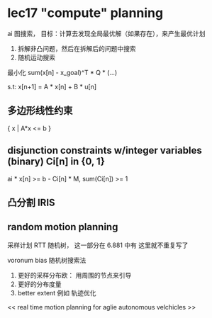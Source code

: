 # lec17 "compute" planning 

ai 图搜索， 目标：计算去发现全局最优解（如果存在），来产生最优计划

1. 拆解非凸问题，然后在拆解后的问题中搜索
2. 随机运动搜索

最小化 sum(x[n] - x_goal)^T * Q * (...) 

s.t: x[n+1] = A * x[n] + B * u[n]

## 多边形线性约束 

{ x | A*x <= b }

## disjunction constraints w/integer variables (binary) Ci[n] in {0, 1}

ai * x[n] >= b - Ci[n] * M,  sum(Ci[n]) >= 1

## 凸分割 IRIS

## random motion planning

采样计划 RTT 随机树， 这一部分在 6.881 中有 这里就不重复写了

voronum bias 随机树搜索法

1. 更好的采样分布欧： 用周围的节点来引导
2. 更好的分布度量
3. better extent 例如 轨迹优化

<< real time motion planning for aglie autonomous velchicles >>





